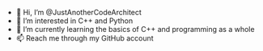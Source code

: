 - 👋 Hi, I’m @JustAnotherCodeArchitect
- 👀 I’m interested in C++ and Python
- 🌱 I’m currently learning the basics of C++ and programming as a whole
- 📫 Reach me through my GitHub account

<!---
JustAnotherCodeArchitect/JustAnotherCodeArchitect is a ✨ special ✨ repository because its `README.md` (this file) appears on your GitHub profile.
You can click the Preview link to take a look at your changes.
--->
